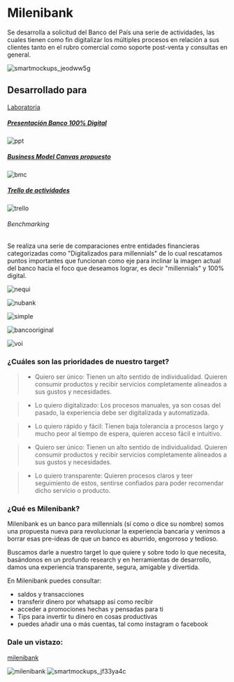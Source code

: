 # Milenibank
Se desarrolla a solicitud del Banco del País una serie de actividades, las cuales tienen como fin digitalizar los múltiples procesos en relación a sus clientes tanto en el rubro comercial como soporte post-venta y consultas en general.

![smartmockups_jeodww5g](https://user-images.githubusercontent.com/32288883/37802767-c54e8a1e-2df9-11e8-965d-f5c4f4ad8d9f.jpeg)

## Desarrollado para
[Laboratoria](http://laboratoria.la)


##### [Presentación Banco 100% Digital](https://docs.google.com/presentation/d/13S7VNRAiT_xEbgn2VpVZzeyVjvLb1Hk8kFrjRDPIVE4/edit?usp=sharing "Diapositivas")

![ppt](https://user-images.githubusercontent.com/32303418/37267977-7c60b23e-2591-11e8-89f5-d1939c25106d.png)


##### [Business Model Canvas propuesto](https://docs.google.com/document/d/1T-UXTKcEXneHYgAKKy8IcOWhmIUyDL3nZNQ8zUk7QY8/edit "BMC")

![bmc](https://user-images.githubusercontent.com/32303418/36882808-17ec7422-1da4-11e8-8a6a-0f1c01ce0455.png)


##### [Trello de actividades](https://trello.com/b/FhYsVqro/reto-nueva-banco-digital-para-millenials "Trello")

![trello](https://user-images.githubusercontent.com/32303418/36882835-3d16b7b2-1da4-11e8-8ab3-84c0b39b23f2.png)


###### Benchmarking

Se realiza una serie de comparaciones entre entidades financieras categorizadas como "Digitalizados para millennials" de lo cual rescatamos puntos importantes que funcionan como eje para inclinar la imagen actual del banco hacia el foco que deseamos lograr, es decir "millennials" y 100% digital.

![nequi](https://user-images.githubusercontent.com/32303418/36882876-63cc8198-1da4-11e8-9296-a5e0e5ba39eb.png)

![nubank](https://user-images.githubusercontent.com/32303418/36883144-2156b07a-1da6-11e8-8618-776fd87fd42c.png)

![simple](https://user-images.githubusercontent.com/32303418/36883208-97b9b730-1da6-11e8-944f-72199ad58d15.png)

![bancooriginal](assets/docs/original.png)

![voi](assets/docs/voi.png)



### ¿Cuáles son las prioridades de nuestro target?
>* Quiero ser único:
Tienen un alto sentido de individualidad.
Quieren consumir
productos y recibir servicios
completamente alineados a
sus gustos y necesidades.


>* Lo quiero digitalizado:
  Los procesos manuales, ya son cosas del pasado, la experiencia debe ser digitalizada y automatizada.


>* Lo quiero rápido y fácil:
  Tienen baja tolerancia a procesos largo y mucho peor al tiempo de espera, quieren acceso fácil e intuitivo.


>* Quiero ser único:
Tienen un alto sentido de individualidad.
Quieren consumir productos y recibir servicios completamente alineados a sus gustos y necesidades.


>* Lo quiero transparente:
  Quieren procesos claros y teer seguimiento de estos, sentirse confiados para poder recomendar dicho servicio o producto.


  ### ¿Qué es Milenibank?
  Milenibank es un banco para millennials (sí como o dice su nombre) somos una propuesta nueva para revolucionar la experiencia bancaria y venimos a borrar esas pre-ideas de que un banco es aburrido, engorroso y tedioso.

  Buscamos darle a nuestro target lo que quiere y sobre todo lo que necesita, basándonos en un profundo research y en herramientas de desarrollo, damos una experiencia transparente, segura, amigable y divertida.

  En Milenibank puedes consultar:
  * saldos y transacciones
  * transferir dinero por whatsapp así como recibir
  * acceder a promociones hechas y pensadas para ti
  * Tips para invertir tu dinero en cosas productivas
  * puedes añadir una o más cuentas, tal como instagram o facebook

  ### Dale un vistazo:
  [milenibank](https://marvelapp.com/31566a4/screen/39565769)


![milenibank](assets/docs/milenibank.jpeg)
![smartmockups_jf33ya4c](https://user-images.githubusercontent.com/32288883/37802814-f5c4c3c0-2df9-11e8-8911-a799a5a4fa34.jpeg)
